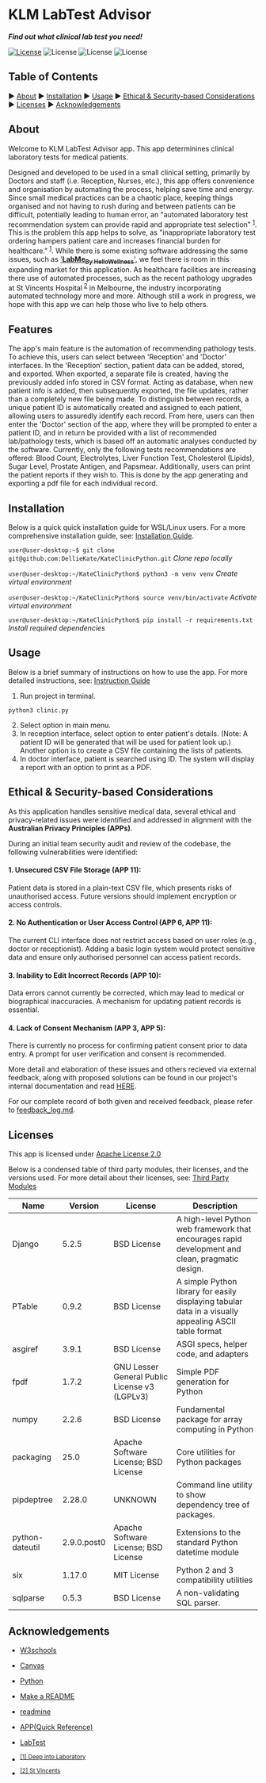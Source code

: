 # KLM LabTest Advisor

***Find out what clinical lab test you need!***

[![License](https://img.shields.io/badge/License-Apache-red)](https://www.apache.org/licenses/LICENSE-2.0)
![License](https://img.shields.io/badge/License-MIT-blue)
![License](https://img.shields.io/badge/License-BSD-%23AB2B28)
![License](https://img.shields.io/badge/License-GNU-%23A42E2B)

## Table of Contents

▶ [About](#about)
▶ [Installation](#installation)
▶ [Usage](#usage)
▶ [Ethical & Security-based Considerations](#ethical--security-based-considerations)
▶ [Licenses](#licenses)
▶ [Acknowledgements](#acknowledgements)

## About

<!-- The Purpose of the Application -->
Welcome to KLM LabTest Advisor app.  This app determinines clinical laboratory tests for medical patients.

Designed and developed to be used in a small clinical setting, primarily by Doctors and staff (i.e. Reception, Nurses, etc.), this app offers convenience and organisation by automating the process, helping save time and energy.  Since small medical practices can be a chaotic place, keeping things organised and not having to rush during and between patients can be difficult, potentially leading to human error, an "automated laboratory test recommendation system can provide rapid and appropriate test selection"<sup> [1](https://pmc.ncbi.nlm.nih.gov/articles/PMC8227070/#sec5-diagnostics-11-00990)</sup>.  This is the problem this app helps to solve, as "inappropriate laboratory test ordering hampers patient care and increases financial burden for healthcare."<sup> [1](https://pmc.ncbi.nlm.nih.gov/articles/PMC8227070/#sec5-diagnostics-11-00990)</sup>.  While there is some existing software addressing the same issues, such as ['__LabMe<sub>By HelloWellness</sub>__'](https://labme.ai/blogs/health/lab-test-software#:~:text=the%20issues%20immediately.-,Mobile%20App,the%20best%20lab%20test%20software.), we feel there is room in this expanding market for this application.  As healthcare facilities are increasing there use of automated processes, such as the recent pathology upgrades at St Vincents Hospital<sup> [2](https://www.svhm.org.au/newsroom/news/automation-upgrade-enhances-pathology-at-st-vincent-s-melbourne)</sup> in Melbourne, the industry incorporating automated technology more and more.  Although still a work in progress, we hope with this app we can help those who live to help others.

## Features

<!-- The Features of the Application -->
The app's main feature is the automation of recommending pathology tests.  To achieve this, users can select between 'Reception' and 'Doctor' interfaces.  In the 'Reception' section, patient data can be added, stored, and exported.  When exported, a separate file is created, having the previously added info stored in CSV format.  Acting as database, when new patient info is added, then subsequently exported, the file updates, rather than a completely new file being made.  To distinguish between records, a unique patient ID is automatically created and assigned to each patient, allowing users to assuredly identify each record.  From here, users can then enter the 'Doctor' section of the app, where they will be prompted to enter a patient ID, and in return be provided with a list of recommended lab/pathology tests, which is based off an automatic analyses conducted by the software.  Currently, only the following tests recommendations are offered: Blood Count, Electrolytes, Liver Function Test, Cholesterol (Lipids), Sugar Level, Prostate Antigen, and Papsmear.  Additionally, users can print the patient reports if they wish to.  This is done by the app generating and exporting a pdf file for each individual record.

## Installation

Below is a quick quick installation guide for WSL/Linux users.  For a more comprehensive installation guide, see: [Installation Guide](README_Files/INSTALLATION.md).

`user@user-desktop:~$ git clone git@github.com:DellieKate/KateClinicPython.git` *Clone repo locally*

`user@user-desktop:~/KateClinicPython$ python3 -m venv venv` *Create virtual environment*

`user@user-desktop:~/KateClinicPython$ source venv/bin/activate` *Activate virtual environment*

`user@user-desktop:~/KateClinicPython$ pip install -r requirements.txt` *Install required dependencies*

## Usage

Below is a brief summary of instructions on how to use the app.  For more detailed instructions, see: [Instruction Guide](README_Files/INSTRUCTIONS.md)

1. Run project in terminal.
```
python3 clinic.py
```
2. Select option in main menu.
3. In reception interface, select option to enter patient's details. (Note: A patient ID will be generated that will be used for patient look up.) Another option is to create a CSV file containing the lists of patients.
4. In doctor interface, patient is searched using ID. The system will display a report with an option to print as a PDF.

## Ethical & Security-based Considerations

As this application handles sensitive medical data, several ethical and privacy-related issues were identified and addressed in alignment with the **Australian Privacy Principles (APPs)**.

During an initial team security audit and review of the codebase, the following vulnerabilities were identified:

#### **1. Unsecured CSV File Storage (APP 11)**:
Patient data is stored in a plain-text CSV file, which presents risks of unauthorised access. Future versions should implement encryption or access controls.

#### **2. No Authentication or User Access Control (APP 6, APP 11):**
The current CLI interface does not restrict access based on user roles (e.g., doctor or receptionist). Adding a basic login system would protect sensitive data and ensure only authorised personnel can access patient records.

#### **3. Inability to Edit Incorrect Records (APP 10)**:
Data errors cannot currently be corrected, which may lead to medical or biographical inaccuracies. A mechanism for updating patient records is essential.

#### **4. Lack of Consent Mechanism (APP 3, APP 5)**:
There is currently no process for confirming patient consent prior to data entry. A prompt for user verification and consent is recommended.

More detail and elaboration of these issues and others recieved via external feedback, along with proposed solutions can be found in our project's internal documentation and read [HERE](README_Files/ETHICS_SECURITY.md).

For our complete record of both given and received feedback, please refer to [feedback_log.md](feedback_log.md).

## Licenses

This app is licensed under [Apache License 2.0](https://github.com/DellieKate/KateClinicPython/blob/main/LICENSE)

Below is a condensed table of third party modules, their licenses, and the versions used.  For more detail about their licenses, see: [Third Party Modules](third_party_licenses.txt)

<!-- - Make link to third party licenses work. -->

| Name            | Version     | License                                       | Description                                                                                           |
|-----------------|-------------|-----------------------------------------------|-------------------------------------------------------------------------------------------------------|
| Django          | 5.2.5       | BSD License                                   | A high-level Python web framework that encourages rapid development and clean, pragmatic design.      |
| PTable          | 0.9.2       | BSD License                                   | A simple Python library for easily displaying tabular data in a visually appealing ASCII table format |
| asgiref         | 3.9.1       | BSD License                                   | ASGI specs, helper code, and adapters                                                                 |
| fpdf            | 1.7.2       | GNU Lesser General Public License v3 (LGPLv3) | Simple PDF generation for Python                                                                      |
| numpy           | 2.2.6       | BSD License                                   | Fundamental package for array computing in Python                                                     |
| packaging       | 25.0        | Apache Software License; BSD License          | Core utilities for Python packages                                                                    |
| pipdeptree      | 2.28.0      | UNKNOWN                                       | Command line utility to show dependency tree of packages.                                             |
| python-dateutil | 2.9.0.post0 | Apache Software License; BSD License          | Extensions to the standard Python datetime module                                                     |
| six             | 1.17.0      | MIT License                                   | Python 2 and 3 compatibility utilities                                                                |
| sqlparse        | 0.5.3       | BSD License                                   | A non-validating SQL parser.


## Acknowledgements

* [W3schools](https://www.w3schools.com/python/default.asp)

* [Canvas](https://edstem.org/au/courses/23675/lessons)

* [Python](https://www.python.org/)

* [Make a README](https://www.makeareadme.com/)

* [readmine](https://github.com/mhucka/readmine?tab=readme-ov-file#getting-help)

* [APP(Quick Reference)](https://www.oaic.gov.au/privacy/australian-privacy-principles/australian-privacy-principles-quick-reference)

* [LabTest](https://labme.ai/blogs/health/lab-test-software#:~:text=the%20issues%20immediately.-,Mobile%20App,the%20best%20lab%20test%20software.)

* <sup>[[1] Deep into Laboratory](https://pmc.ncbi.nlm.nih.gov/articles/PMC8227070/)</sup>

* <sup>[[2] St Vincents](https://www.svhm.org.au/newsroom/news/automation-upgrade-enhances-pathology-at-st-vincent-s-melbourne)</sup>
